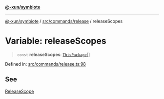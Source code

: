 [**@-xun/symbiote**](../../../../README.md)

***

[@-xun/symbiote](../../../../README.md) / [src/commands/release](../README.md) / releaseScopes

# Variable: releaseScopes

> `const` **releaseScopes**: [`ThisPackage`](../../../configure/enumerations/ThisPackageGlobalScope.md#thispackage)[]

Defined in: [src/commands/release.ts:98](https://github.com/Xunnamius/symbiote/blob/510118102ef530d135a286522a7a776ec12a8a72/src/commands/release.ts#L98)

## See

[ReleaseScope](../../../configure/enumerations/ThisPackageGlobalScope.md)
